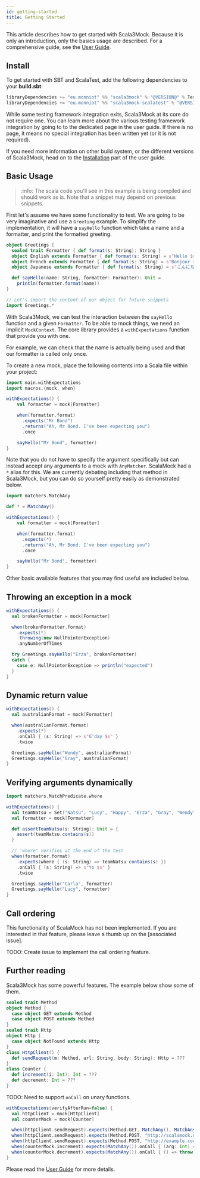 ```yaml
---
id: getting-started
title: Getting Started
---
```


This article describes how to get started with Scala3Mock. Because it is only an introduction, only the basics usage are described. For a comprehensive guide, see the [User Guide](user-guide/features.md).

## Install

To get started with SBT and ScalaTest, add the following dependencies to your **build.sbt**:
```scala
libraryDependencies += "eu.monniot" %% "scala3mock" % "@VERSION@" % Test
libraryDependencies += "eu.monniot" %% "scala3mock-scalatest" % "@VERSION@" % Test
```

While some testing framework integration exits, Scala3Mock at its core do not require one.
You can learn more about the various testing framework integration by going to to the dedicated page in the user guide. If there is no page, it means no special integration has been written yet (or it is not required). 

If you need more information on other build system, or the different versions of Scala3Mock, head on to the [Installation](user-guide/installation.md) part of the user guide.

## Basic Usage

> :info: The scala code you'll see in this example is being compiled and should work as is. Note that a snippet may depend on previous snippets.

First let's assume we have some functionality to test. We are going to be very imaginative and use a `Greeting` example. To simplify the implementation, it will have a `sayHello` function which take a name and a formatter, and print the formatted greeting.

```scala mdoc
object Greetings {
  sealed trait Formatter { def format(s: String): String }
  object English extends Formatter { def format(s: String) = s"Hello $s" }
  object French extends Formatter { def format(s: String) = s"Bonjour $s" }
  object Japanese extends Formatter { def format(s: String) = s"こんにちは $s" }

  def sayHello(name: String, formatter: Formatter): Unit =
    println(formatter.format(name))
}

// Let's import the content of our object for future snippets
import Greetings.*
```

With Scala3Mock, we can test the interaction between the `sayHello` function and a given `Formatter`. To be able to mock things, we need an implicit `MockContext`. The core library provides a `withExpectations` function that provide you with one.

For example, we can check that the name is actually being used and that our formatter is called only once.

To create a new mock, place the following contents into a Scala file within your project:

```scala mdoc
import main.withExpectations
import macros.{mock, when}

withExpectations() {
    val formatter = mock[Formatter]

    when(formatter.format)
      .expects("Mr Bond")
      .returns("Ah, Mr Bond. I've been expecting you")
      .once

    sayHello("Mr Bond", formatter)
}
```

Note that you do not have to specify the argument specifically but can instead accept any arguments to a mock with `AnyMatcher`. ScalaMock had a `*` alias for this. We are currently debating including that method in Scala3Mock, but you can do so yourself pretty easily as demonstrated below.

```scala mdoc
import matchers.MatchAny

def * = MatchAny()

withExpectations() {
    val formatter = mock[Formatter]

    when(formatter.format)
      .expects(*)
      .returns("Ah, Mr Bond. I've been expecting you")
      .once

    sayHello("Mr Bond", formatter)
}
```

Other basic available features that you may find useful are included below.

## Throwing an exception in a mock

```scala mdoc
withExpectations() {
  val brokenFormatter = mock[Formatter]

  when(brokenFormatter.format)
    .expects(*)
    .throwing(new NullPointerException)
    .anyNumberOfTimes

  try Greetings.sayHello("Erza", brokenFormatter)
  catch {
    case e: NullPointerException => println("expected")
  }
}
```

## Dynamic return value

```scala mdoc
withExpectations() {
  val australianFormat = mock[Formatter]

  when(australianFormat.format)
    .expects(*)
    .onCall { (s: String) => s"G'day $s" }
    .twice

  Greetings.sayHello("Wendy", australianFormat)
  Greetings.sayHello("Gray", australianFormat)
}
```

## Verifying arguments dynamically

```scala mdoc
import matchers.MatchPredicate.where

withExpectations() {
  val teamNatsu = Set("Natsu", "Lucy", "Happy", "Erza", "Gray", "Wendy", "Carla")
  val formatter = mock[Formatter]

  def assertTeamNatsu(s: String): Unit = {
    assert(teamNatsu.contains(s))
  }

  // 'where' verifies at the end of the test
  when(formatter.format)
    .expects(where { (s: String) => teamNatsu contains(s) })
    .onCall { (s: String) => s"Yo $s" }
    .twice

  Greetings.sayHello("Carla", formatter)
  Greetings.sayHello("Lucy", formatter)
}
```

## Call ordering

This functionality of ScalaMock has not been implemented. If you are interested in that feature, please leave a thumb up on the [associated issue].

TODO: Create issue to implement the call ordering feature.

## Further reading

Scala3Mock has some powerful features. The example below show some of them.

```scala mdoc:invisible
sealed trait Method
object Method {
  case object GET extends Method
  case object POST extends Method
}
sealed trait Http
object Http {
  case object NotFound extends Http
}
class HttpClient() {
  def sendRequest(m: Method, url: String, body: String): Http = ???
}
class Counter {
  def increment(i: Int): Int = ???
  def decrement: Int = ???
}
```

TODO: Need to support `onCall` on unary functions.

```scala mdoc:silent:fail
withExpectations(verifyAfterRun=false) {
  val httpClient = mock[HttpClient]
  val counterMock = mock[Counter]

  when(httpClient.sendRequest).expects(Method.GET, MatchAny(), MatchAny()).twice
  when(httpClient.sendRequest).expects(Method.POST, "http://scalamock.org", MatchAny()).noMoreThanOnce
  when(httpClient.sendRequest).expects(Method.POST, "http://example.com", MatchAny()).returning(Http.NotFound)
  when(counterMock.increment).expects(MatchAny()).onCall { (arg: Int) => arg + 1}
  when(counterMock.decrement).expects(MatchAny()).onCall { () => throw RuntimeException("here") }
}
```

Please read the [User Guide](user-guide/features.md) for more details.

